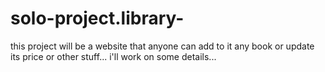# solo-project.library-

this project will be a website that anyone can add to it any book or update its price or other stuff... i'll work on some details...
